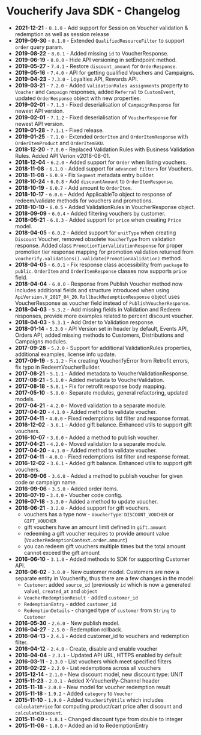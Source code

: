 Voucherify Java SDK - Changelog
===============================
- **2021-12-21** - `8.1.0` - Add support for Session on Voucher validation & redemption as well as session release
- **2019-09-30** - `8.1.0` - Extended `QualifiedResourceFilter` to support `order` query param.
- **2019-08-22** - `8.0.1` - Added missing `id` to VoucherResponse.
- **2019-06-19** - `8.0.0` - Hide API versioning in setEndpoint method.
- **2019-05-27** - `7.4.1` - Restore `discount_amount` for `OrderResponse`.
- **2019-05-16** - `7.4.0` - API for getting qualified Vouchers and Campaigns.
- **2019-04-23** - `7.3.0` - Loyalties API, Rewards API.
- **2019-03-21** - `7.2.0` - Added `ValidationRules assignments` property to `Voucher` and `Campaign` responses, added `Referral` to `CustomEvent`, updated `OrderResponse` object with new properties.
- **2019-02-01** - `7.1.3` - Fixed deserialisation of `CampaignResponse` for newest API version.
- **2019-02-01** - `7.1.2` - Fixed deserialisation of `VoucherResponse` for newest API version.
- **2019-01-28** - `7.1.1` - Fixed release.
- **2019-01-25** - `7.1.0` - Extended `OrderItem` and `OrderItemResponse` with `OrderItemProduct` and `OrderItemSKU`.
- **2018-12-20** - `7.0.0` - Replaced Validation Rules with Business Validation Rules. Added API Verion v2018-08-01.
- **2018-12-04** - `6.2.0` - Added support for `Order` when listing vouchers.
- **2018-11-08** - `6.1.0` - Added support for `advanced filters` for Vouchers.
- **2018-11-08** - `6.0.9` - Fix `Segment` metadata entry builder.
- **2018-10-24** - `6.0.8` - Add `discountAmount` to `OrderItemResponse`.
- **2018-10-19** - `6.0.7` - Add amount to `OrderItem`.
- **2018-10-17** - `6.0.6` - Added ApplicableTo object to response of redeem/validate methods for vouchers and promotions.
- **2018-10-10** - `6.0.5` - Added ValidationRules in VoucherResponse object.
- **2018-09-09** - `6.0.4` - Added filtering vouchers by customer.
- **2018-05-21** - `6.0.3` - Added support for `price` when creating `Price` model.
- **2018-04-05** - `6.0.2` - Added support for `unitType` when creating `Discount` Voucher, removed obsolete `VoucherType` from validation response. Added class `PromotionTierValidationResponse` for proper promotion tier response mapping for promotion validation returned from `voucherify.validations().validate(PromotionValidation)` method.
- **2018-04-05** - `6.0.1` - Fix response class accessibility from `package` to `public`. `OrderItem` and `OrderItemResponse` classes now supports `price` field.
- **2018-04-04** - `6.0.0` - Response from Publish Voucher method now includes additional fields and structure introduced when using `ApiVersion.V_2017_04_20`. `RollbackRedemptionResponse` object uses VoucherResponse as voucher field instead of `PublishVoucherResponse`.
- **2018-04-03** - `5.3.2` - Add missing fields in Validation and Redeem responses, provide more examples related to percent discount voucher.
- **2018-04-03** - `5.3.1` - Add Order to Validation response.
- **2018-01-14** - `5.3.0` - API Version set in header by default, Events API, Orders API, added missing methods to Customers, Distributions and Campaigns modules.
- **2017-09-28** - `5.2.0` - Support for additional ValidationRules properties, additional examples, license info update.
- **2017-09-19** - `5.1.2` - Fix creating VoucherifyError from Retrofit errors, fix typo in RedeemVoucherBuilder.
- **2017-08-21** - `5.1.1` - Added metadata to VoucherValidationResponse.
- **2017-08-21** - `5.1.0` - Added metadata to VoucherValidation.
- **2017-08-18** - `5.0.1` - Fix for retrofit response body mapping.
- **2017-05-10** - `5.0.0` - Separate modules, general refactoring, updated models.
- **2017-04-21** - `4.2.0` - Moved validation to a separate module.
- **2017-04-20** - `4.1.0` - Added method to validate voucher.
- **2017-04-11** - `4.0.0` - Fixed redemptions list filter and response format.
- **2016-12-02** - `3.6.1` - Added gift balance. Enhanced utils to support gift vouchers.
- **2016-10-07** - `3.6.0` - Added a method to publish voucher.
- **2017-04-21** - `4.2.0` - Moved validation to a separate module.
- **2017-04-20** - `4.1.0` - Added method to validate voucher.
- **2017-04-11** - `4.0.0` - Fixed redemptions list filter and response format.
- **2016-12-02** - `3.6.1` - Added gift balance. Enhanced utils to support gift vouchers.
- **2016-09-06** - `3.6.0` - Added a method to publish voucher for given code or campaign name.
- **2016-09-06** - `3.5.0` - Added order items.
- **2016-07-19** - `3.4.0` - Voucher code config.
- **2016-07-18** - `3.3.0` - Added a method to update voucher.
- **2016-06-21** - `3.2.0` - Added support for gift vouchers.
  - vouchers has a type now - `VoucherType`: `DISCOUNT_VOUCHER` or `GIFT_VOUCHER`
  - gift vouchers have an amount limit defined in `gift.amount`
  - redeeming a gift voucher requires to provide amount value (`VoucherRedemptionContext.order.amount`)
  - you can redeem gift vouchers multiple times but the total amount cannot exceed the gift amount
- **2016-06-10** - `3.1.0` - Added methods to SDK for supporting Customer API.
- **2016-06-02** - `3.0.0` - New customer model. Customers are now a separate entity in Voucherify, thus there are a few changes in the model:
  - `Customer`: added `source_id` (previously `id` which is now a generated value), `created_at` and `object`
  - `VoucherRedemptionResult` - added `customer_id`
  - `RedemptionEntry` - added `customer_id`
  - `RedemptionDetails` - changed type of  `customer` from `String` to `Customer`
- **2016-05-30** - `2.6.0` - New publish model.
- **2016-04-27** - `2.5.0` - Redemption rollback.
- **2016-04-13** - `2.4.1` - Added customer_id to vouchers and redemption filter.
- **2016-04-12** - `2.4.0` - Create, disable and enable voucher
- **2016-04-04** - `2.3.1` - Updated API URL, HTTPS enabled by default
- **2016-03-11** - `2.3.0` - List vouchers which meet specified filters
- **2016-02-22** - `2.2.0` - List redemptions across all vouchers
- **2015-12-14** - `2.1.0` - New discount model, new discount type: UNIT
- **2015-11-23** - `2.0.1` - Added X-Voucherify-Channel header
- **2015-11-18** - `2.0.0` - New model for voucher redemption result
- **2015-11-18** - `1.9.2` - Added `category` to `Voucher`
- **2015-11-10** - `1.9.0` - Added `VoucherifyUtils` which includes `calculatePrice` for computing product/cart price
                             after discount and `calculateDiscount`.
- **2015-11-09** - `1.8.1` - Changed discount type from double to integer
- **2015-11-06** - `1.8.0` - Added an id to RedemptionEntry
